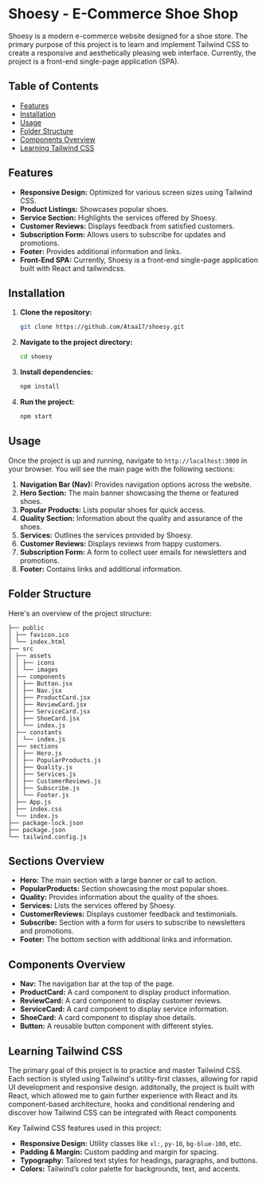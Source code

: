 # Shoesy - E-Commerce Shoe Shop

Shoesy is a modern e-commerce website designed for a shoe store. The primary purpose of this project is to learn and implement Tailwind CSS to create a responsive and aesthetically pleasing web interface. Currently, the project is a front-end single-page application (SPA).

## Table of Contents
- [Features](#features)
- [Installation](#installation)
- [Usage](#usage)
- [Folder Structure](#folder-structure)
- [Components Overview](#components-overview)
- [Learning Tailwind CSS](#learning-tailwind-css)



## Features

- **Responsive Design:** Optimized for various screen sizes using Tailwind CSS.
- **Product Listings:** Showcases popular shoes.
- **Service Section:** Highlights the services offered by Shoesy.
- **Customer Reviews:** Displays feedback from satisfied customers.
- **Subscription Form:** Allows users to subscribe for updates and promotions.
- **Footer:** Provides additional information and links.
- **Front-End SPA:** Currently, Shoesy is a front-end single-page application built with React and tailwindcss.

## Installation

1. **Clone the repository:**
    ```bash
    git clone https://github.com/Ataa17/shoesy.git
    ```
2. **Navigate to the project directory:**
    ```bash
    cd shoesy
    ```
3. **Install dependencies:**
    ```bash
    npm install
    ```
4. **Run the project:**
    ```bash
    npm start
    ```

## Usage

Once the project is up and running, navigate to `http://localhost:3000` in your browser. You will see the main page with the following sections:

1. **Navigation Bar (Nav):** Provides navigation options across the website.
2. **Hero Section:** The main banner showcasing the theme or featured shoes.
3. **Popular Products:** Lists popular shoes for quick access.
4. **Quality Section:** Information about the quality and assurance of the shoes.
5. **Services:** Outlines the services provided by Shoesy.
6. **Customer Reviews:** Displays reviews from happy customers.
7. **Subscription Form:** A form to collect user emails for newsletters and promotions.
8. **Footer:** Contains links and additional information.

## Folder Structure

Here's an overview of the project structure:

```
├── public 
│ ├── favicon.ico
│ └── index.html 
├── src 
│ ├── assets 
│ │ ├── icons
│ │ └── images 
│ ├── components 
│ │ ├── Button.jsx 
│ │ ├── Nav.jsx 
│ │ ├── ProductCard.jsx 
│ │ ├── ReviewCard.jsx 
│ │ ├── ServiceCard.jsx 
│ │ ├── ShoeCard.jsx 
│ │ └── index.js 
│ ├── constants 
│ │ └── index.js 
│ ├── sections
│ │ ├── Hero.js 
│ │ ├── PopularProducts.js 
│ │ ├── Quality.js 
│ │ ├── Services.js 
│ │ ├── CustomerReviews.js 
│ │ ├── Subscribe.js 
│ │ └── Footer.js
│ ├── App.js 
│ ├── index.css 
│ └── index.js 
├── package-lock.json 
├── package.json 
└── tailwind.config.js
```

## Sections Overview

- **Hero:** The main section with a large banner or call to action.
- **PopularProducts:** Section showcasing the most popular shoes.
- **Quality:** Provides information about the quality of the shoes.
- **Services:** Lists the services offered by Shoesy.
- **CustomerReviews:** Displays customer feedback and testimonials.
- **Subscribe:** Section with a form for users to subscribe to newsletters and promotions.
- **Footer:** The bottom section with additional links and information.

## Components Overview
- **Nav:** The navigation bar at the top of the page.
- **ProductCard:** A card component to display product information.
- **ReviewCard:** A card component to display customer reviews.
- **ServiceCard:** A card component to display service information.
- **ShoeCard:** A card component to display shoe details.
- **Button:** A reusable button component with different styles.

## Learning Tailwind CSS

The primary goal of this project is to practice and master Tailwind CSS. Each section is styled using Tailwind's utility-first classes, allowing for rapid UI development and responsive design.
additonally, the project is built with React, which allowed me to gain further experience with React and its component-based architecture, hooks and conditional rendering and discover how Tailwind CSS can be integrated with React components 

Key Tailwind CSS features used in this project:
- **Responsive Design:** Utility classes like `xl:`, `py-10`, `bg-blue-100`, etc.
- **Padding & Margin:** Custom padding and margin for spacing.
- **Typography:** Tailored text styles for headings, paragraphs, and buttons.
- **Colors:** Tailwind’s color palette for backgrounds, text, and accents.




